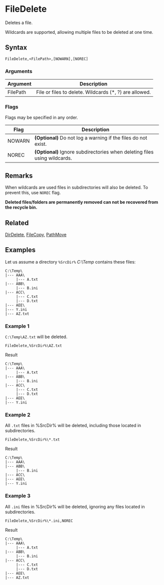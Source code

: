 # FileDelete

Deletes a file.

Wildcards are supported, allowing multiple files to be deleted at one time.

## Syntax

```pebakery
FileDelete,<FilePath>,[NOWARN],[NOREC]
```

### Arguments

| Argument | Description |
| --- | --- |
| FilePath | File or files to delete. Wildcards (*, ?) are allowed. |

### Flags

Flags may be specified in any order.

| Flag | Description |
| --- | --- |
| NOWARN | **(Optional)** Do not log a warning if the files do not exist. |
| NOREC | **(Optional)** Ignore subdirectories when deleting files using wildcards. |

## Remarks

When wildcards are used files in subdirectories will also be deleted. To prevent this, use `NOREC` flag.

**Deleted files/folders are permanently removed can not be recovered from the recycle bin.**

## Related

[DirDelete](./DirDelete.md), [FileCopy](./FileCopy.md), [PathMove](./PathMove.md)

## Examples

Let us assume a directory `%SrcDir%` *C:\Temp* contains these files:

```pebakery
C:\Temp\
|--- AAA\
     |--- A.txt
|--- ABB\
     |--- B.ini
|--- ACC\
     |--- C.txt
     |--- D.txt
|--- AEE\
|--- Y.ini
|--- AZ.txt
```

### Example 1

`C:\Temp\AZ.txt` will be deleted.

```pebakery
FileDelete,%SrcDir%\AZ.txt
```

Result

```pebakery
C:\Temp\
|--- AAA\
     |--- A.txt
|--- ABB\
     |--- B.ini
|--- ACC\
     |--- C.txt
     |--- D.txt
|--- AEE\
|--- Y.ini
```

### Example 2

All `.txt` files in %SrcDir% will be deleted, including those located in subdirectories.

```pebakery
FileDelete,%SrcDir%\*.txt
```

Result

```pebakery
C:\Temp\
|--- AAA\
|--- ABB\
     |--- B.ini
|--- ACC\
|--- AEE\
|--- Y.ini
```

### Example 3

All `.ini` files in %SrcDir% will be deleted, ignoring any files located in subdirectories.

```pebakery
FileDelete,%SrcDir%\*.ini,NOREC
```

Result

```pebakery
C:\Temp\
|--- AAA\
     |--- A.txt
|--- ABB\
     |--- B.ini
|--- ACC\
     |--- C.txt
     |--- D.txt
|--- AEE\
|--- AZ.txt
```
